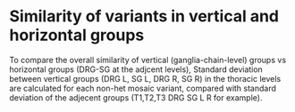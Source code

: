 # Similarity of variants in vertical and horizontal groups
To compare the overall similarity of vertical (ganglia-chain-level) groups vs horizontal groups (DRG-SG at the adjcent levels), Standard deviation between vertical groups (DRG L, SG L, DRG R, SG R) in the thoracic levels are calculated for each non-het mosaic variant, compared with standard deviation of the adjecent groups (T1,T2,T3 DRG SG L R for example).
